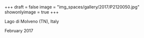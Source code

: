 +++
draft = false
image = "img_spaces/gallery/2017/P2120050.jpg"
showonlyimage = true
+++

Lago di Molveno (TN), Italy

February 2017
